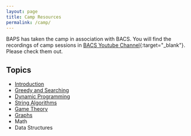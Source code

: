 ```yaml
---
layout: page
title: Camp Resources
permalink: /camp/
---
```


BAPS has taken the camp in association with BACS. You will find the recordings of camp sessions in [BACS Youtube Channel](https://www.youtube.com/channel/UCN_pqF_Y6IObpxapaQPHWZg){:target="_blank"}. Please check them out. 

## Topics
- [Introduction](/introduction-to-cp)
- [Greedy and Searching](/greedy-and-searching)
- [Dynamic Programming](/dynamic-programming)
- [String Algorithms](/string-algorithms)
- [Game Theory](/game-theory)
- [Graphs](/graphs)
- Math
- Data Structures
